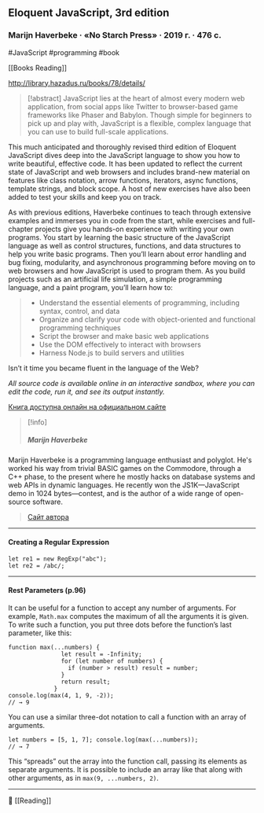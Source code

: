## Eloquent JavaScript, 3rd edition
### Marijn Haverbeke · «No Starch Press» · 2019 г. · 476 с.

#JavaScript #programming #book 

[[Books Reading]]

http://library.hazadus.ru/books/78/details/

> [!abstract]
> JavaScript lies at the heart of almost every modern web application, from social apps like Twitter to browser-based game frameworks like Phaser and Babylon. Though simple for beginners to pick up and play with, JavaScript is a flexible, complex language that you can use to build full-scale applications.
>
This much anticipated and thoroughly revised third edition of Eloquent JavaScript dives deep into the JavaScript language to show you how to write beautiful, effective code. It has been updated to reflect the current state of JavaScript and web browsers and includes brand-new material on features like class notation, arrow functions, iterators, async functions, template strings, and block scope. A host of new exercises have also been added to test your skills and keep you on track.
>
As with previous editions, Haverbeke continues to teach through extensive examples and immerses you in code from the start, while exercises and full-chapter projects give you hands-on experience with writing your own programs. You start by learning the basic structure of the JavaScript language as well as control structures, functions, and data structures to help you write basic programs. Then you’ll learn about error handling and bug fixing, modularity, and asynchronous programming before moving on to web browsers and how JavaScript is used to program them. As you build projects such as an artificial life simulation, a simple programming language, and a paint program, you’ll learn how to:
>
>- Understand the essential elements of programming, including syntax, control, and data
>- Organize and clarify your code with object-oriented and functional programming techniques
>- Script the browser and make basic web applications
>- Use the DOM effectively to interact with browsers
>- Harness Node.js to build servers and utilities
>
Isn’t it time you became fluent in the language of the Web?
>
_All source code is available online in an interactive sandbox, where you can edit the code, run it, and see its output instantly._
>
[Книга доступна онлайн на официальном сайте](https://eloquentjavascript.net)

>[!info]
>##### Marijn Haverbeke
>
Marijn Haverbeke is a programming language enthusiast and polyglot. He's worked his way from trivial BASIC games on the Commodore, through a C++ phase, to the present where he mostly hacks on database systems and web APIs in dynamic languages. He recently won the JS1K—JavaScript demo in 1024 bytes—contest, and is the author of a wide range of open-source software.
>
>[Сайт автора](https://marijnhaverbeke.nl)

---

#### Creating a Regular Expression

```
let re1 = new RegExp("abc");
let re2 = /abc/;
```

----

#### Rest Parameters (p.96)
It can be useful for a function to accept any number of arguments. For example, `Math.max` computes the maximum of all the arguments it is given. To write such a function, you put three dots before the function’s last parameter, like this:
```
function max(...numbers) {
               let result = -Infinity;
               for (let number of numbers) {
                 if (number > result) result = number;
               }
               return result;
             }
console.log(max(4, 1, 9, -2));
// → 9
```
You can use a similar three-dot notation to call a function with an array of arguments.

```
let numbers = [5, 1, 7]; console.log(max(...numbers));
// → 7
```

This “spreads” out the array into the function call, passing its elements as separate arguments. It is possible to include an array like that along with other arguments, as in `max(9, ...numbers, 2)`.

----
📂 [[Reading]]